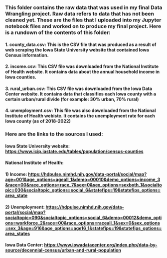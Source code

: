 ### This folder contains the raw data that was used in my final Data Wrangling project. Raw data refers to data that has not been cleaned yet. These are the files that I uploaded into my Jupyter notebook files and worked on to produce my final project. Here is a rundown of the contents of this folder:
#### 1. county_data.csv: This is the CSV file that was produced as a result of web scraping the Iowa State University website that contained Iowa Census information.
#### 2. income.csv: This CSV file was downloaded from the National Institute of Health website. It contains data about the annual household income in Iowa counties.
#### 3. rural_urban.csv: This CSV file was downloaded from the Iowa Data Center website. It contains data that classifies each Iowa county with a certain urban/rural divide (for example: 30% urban, 70% rural)
#### 4. unemployment.csv: This file was also downloaded from the National Institute of Health webiste. It contains the unemployment rate for each Iowa county (as of 2018-2022)

### Here are the links to the sources I used:
#### Iowa State University website:  https://www.icip.iastate.edu/tables/population/census-counties
#### National Institute of Health: 

#### 1) Income: https://hdpulse.nimhd.nih.gov/data-portal/social/map?age=001&age_options=ageall_1&demo=00010&demo_options=income_3&race=00&race_options=race_7&sex=0&sex_options=sexboth_1&socialtopic=030&socialtopic_options=social_6&statefips=19&statefips_options=area_state 
#### 2) Unemployment: https://hdpulse.nimhd.nih.gov/data-portal/social/map?socialtopic=090&socialtopic_options=social_6&demo=00012&demo_options=workforce_2&race=00&race_options=raceall_1&sex=0&sex_options=sex_3&age=916&age_options=age16_1&statefips=19&statefips_options=area_states

#### Iowa Data Center: https://www.iowadatacenter.org/index.php/data-by-source/decennial-census/urban-and-rural-population

